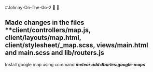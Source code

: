 #Johnny-On-The-Go-2 :toilet: :taxi:

Made changes in the files **client/controllers/map.js, client/layouts/map.html, client/stylesheet/_map.scss, views/main.html and main.scss and lib/routers.js
--
Install google map using command **_meteor add dburles:google-maps_**
